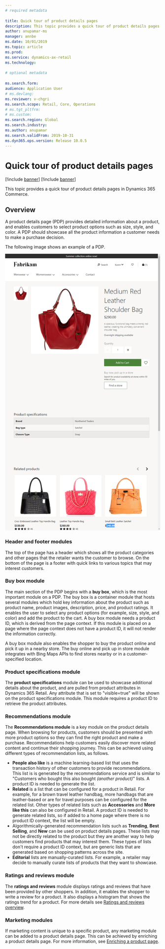 ```yaml
---
# required metadata

title: Quick tour of product details pages
description: This topic provides a quick tour of product details pages in Dynamics 365 Commerce.
author: anupamar-ms
manager: annbe
ms.date: 10/01/2019
ms.topic: article
ms.prod: 
ms.service: dynamics-ax-retail
ms.technology: 

# optional metadata

ms.search.form:  
audience: Application User
# ms.devlang: 
ms.reviewer: v-chgri
ms.search.scope: Retail, Core, Operations
# ms.tgt_pltfrm: 
# ms.custom: 
ms.search.region: Global
ms.search.industry: 
ms.author: anupamar
ms.search.validFrom: 2019-10-31
ms.dyn365.ops.version: Release 10.0.5
---
```


# Quick tour of product details pages

[!include [banner](../includes/preview-banner.md)]
[!include [banner](../includes/banner.md)]

This topic provides a quick tour of product details pages in Dynamics 365 Commerce.

## Overview

A product details page (PDP) provides detailed information about a product, and enables customers to select product options such as size, style, and color. A PDP should showcase all the product information a customer needs to make a purchase decision.

The following image shows an example of a PDP.

![Product details page](./media/pdp.PNG)

### Header and footer modules

The top of the page has a header which shows all the product categories and other pages that the retailer wants the customer to browse. On the bottom of the page is a footer with quick links to various topics that may interest customers.

### Buy box module

The main section of the PDP begins with a **buy box**, which is the most important module on a PDP. The buy box is a container module that hosts several modules which hold key information about the product such as product name, product images, description, price, and product ratings. It enables the user to select any product options (for example, size, style, and color) and add the product to the cart. A buy box module needs a product ID, which is derived from the page context. If this module is placed on a page where the page context does not have a product ID, it will not render the information correctly. 

A buy box module also enables the shopper to buy the product online and pick it up in a nearby store. The buy online and pick up in store module integrates with Bing Maps APIs to find stores nearby or in a customer-specified location.

### Product specifications module

The **product specifications** module can be used to showcase additional details about the product, and are pulled from product attributes in Dynamics 365 Retail. Any attribute that is set to "visible=true" will be shown on the product specifications module. This module requires a product ID to retrieve the product attributes.

### Recommendations module

The **Recommendations module** is a key module on the product details page. When browsing for products, customers should be presented with more product options so they can find the right product and make a purchase. Recommendations help customers easily discover more related content and continue their shopping journey. This can be achieved using different types of recommendation lists, as follows.

- **People also like** is a machine learning-based list that uses the transaction history of other customers to provide recommendations. This list is is generated by the recommendations service and is similar to "Customers who bought this also bought *(another product)*" lists. A product ID is needed to generate the list.
- **Related** is a list that can be configured for a product in Retail. For example, for a brown travel leather handbag, more handbags that are leather-based or are for travel purposes can be configured for the related list. Other types of related lists such as **Accessories** and **More like this** can also be configured in Retail. A product ID is needed to generate related lists, so if added to a home page where there is no product ID context, the list will be empty. 
- Algorithmically-generated recommendation lists such as **Trending**, **Best Selling**, and **New** can be used on product details pages. These lists may not be directly related to the product but they are another way to help customers find products that may interest them. These types of lists don't require a product ID context, but are generic lists that are generated based on shopping patterns across the site.
- **Editorial** lists are manually-curated lists. For example, a retailer may decide to manually curate lists of products that they want to showcase.

### Ratings and reviews module

The **ratings and reviews** module displays ratings and reviews that have been provided by other shoppers. In addition, it enables the shopper to write a review for a product. It also displays a histogram that shows the ratings trend for a product. For more details see [Ratings and reviews overview](ratings-reviews-overview.md).

### Marketing modules

If marketing content is unique to a specific product, any marketing module can be added to a product details page. This can be achieved by enriching a product details page. For more information, see [Enriching a product page](enrich-product-page.md). 



